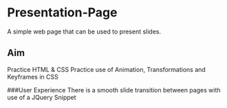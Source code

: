 # Presentation-Page
A simple web page that can be used to present slides.

## Aim
Practice HTML & CSS 
Practice use of Animation, Transformations and Keyframes in CSS

###User Experience
There is a smooth slide transition between pages with use of a JQuery Snippet
